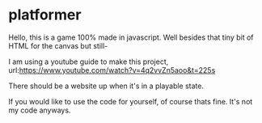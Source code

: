 # platformer
Hello, this is a game 100% made in javascript. Well besides that tiny bit of HTML for the canvas but still-

I am using a youtube guide to make this project, url:https://www.youtube.com/watch?v=4q2vvZn5aoo&t=225s

There should be a website up when it's in a playable state.

If you would like to use the code for yourself, of course thats fine. It's not my code anyways.
